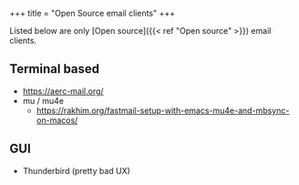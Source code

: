 +++
title = "Open Source email clients"
+++


Listed below are only [Open source]({{< ref "Open source" >}}) email clients.

## Terminal based
- https://aerc-mail.org/
- mu / mu4e
	- https://rakhim.org/fastmail-setup-with-emacs-mu4e-and-mbsync-on-macos/

## GUI
- Thunderbird (pretty bad UX)
